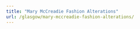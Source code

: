 ```yaml
---
title: "Mary McCreadie Fashion Alterations"
url: /glasgow/mary-mccreadie-fashion-alterations/
---
```

